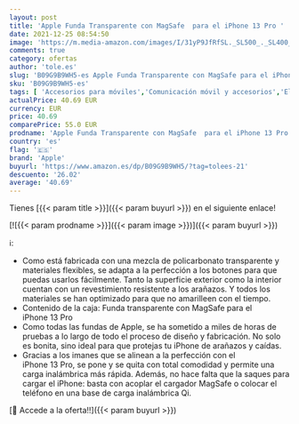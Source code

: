 ```yaml
---
layout: post
title: 'Apple Funda Transparente con MagSafe  para el iPhone 13 Pro '
date: 2021-12-25 08:54:50
image: 'https://m.media-amazon.com/images/I/31yP9JfRfSL._SL500_._SL400_.jpg'
comments: true
category: ofertas
author: 'tole.es'
slug: 'B09G9B9WH5-es Apple Funda Transparente con MagSafe para el iPhone 13 Pro'
sku: 'B09G9B9WH5-es'
tags: [ 'Accesorios para móviles','Comunicación móvil y accesorios','Electrónica','Fundas y carcasas para teléfonos móviles','apple','iphone', ]
actualPrice: 40.69 EUR
currency: EUR
price: 40.69
comparePrice: 55.0 EUR
prodname: 'Apple Funda Transparente con MagSafe  para el iPhone 13 Pro '
country: 'es'
flag: '🇪🇸'
brand: 'Apple'
buyurl: 'https://www.amazon.es/dp/B09G9B9WH5/?tag=tolees-21'
descuento: '26.02'
average: '40.69'
---
```


Tienes [{{< param title >}}]({{< param buyurl >}}) en el siguiente enlace!

[![{{< param prodname >}}]({{< param image >}})]({{< param buyurl >}})

ℹ️:

- Como está fabricada con una mezcla de policarbonato transparente y materiales flexibles, se adapta a la perfección a los botones para que puedas usarlos fácilmente. Tanto la superficie exterior como la interior cuentan con un revestimiento resistente a los arañazos. Y todos los materiales se han optimizado para que no amarilleen con el tiempo.
- Contenido de la caja: Funda transparente con MagSafe para el iPhone 13 Pro
- Como todas las fundas de Apple, se ha sometido a miles de horas de pruebas a lo largo de todo el proceso de diseño y fabricación. No solo es bonita, sino ideal para que protejas tu iPhone de arañazos y caídas.
- Gracias a los imanes que se alinean a la perfección con el iPhone 13 Pro, se pone y se quita con total comodidad y permite una carga inalámbrica más rápida. Además, no hace falta que la saques para cargar el iPhone: basta con acoplar el cargador MagSafe o colocar el teléfono en una base de carga inalámbrica Qi.

[🛒 Accede a la oferta!!]({{< param buyurl >}})
